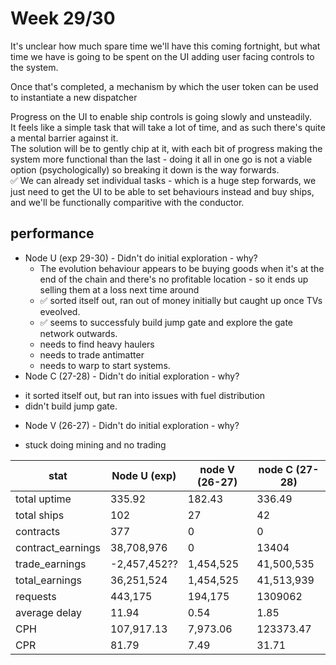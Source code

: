 # Week 29/30 

It's unclear how much spare time we'll have this coming fortnight, but what time we have is going to be spent on the UI adding user facing controls to the system.

Once that's completed, a mechanism by which the user token can be used to instantiate a new dispatcher 

Progress on the UI to enable ship controls is going slowly and unsteadily.  
It feels like a simple task that will take a lot of time, and as such there's quite a mental barrier against it.  
The solution will be to gently chip at it, with each bit of progress making the system more functional than the last - doing it all in one go is not a viable option (psychologically) so breaking it down is the way forwards.  
✅ We can already set individual tasks - which is a huge step forwards, we just need to get the UI to be able to set behaviours instead and buy ships, and we'll be functionally comparitive with the conductor.  


## performance

* Node U (exp 29-30) - Didn't do initial exploration - why?
  * The evolution behaviour appears to be buying goods when it's at the end of the chain and there's no profitable location - so it ends up selling them at a loss next time around
  - ✅ sorted itself out, ran out of money initially but caught up once TVs eveolved.
  - ✅ seems to successfuly build jump gate and explore the gate network outwards.
  - needs to find heavy haulers
  - needs to trade antimatter
  - needs to warp to start systems.
* Node C (27-28) - Didn't do initial exploration - why?
 - it sorted itself out, but ran into issues with fuel distribution
 - didn't build jump gate.

* Node V (26-27) - Didn't do initial exploration - why?
 - stuck doing mining and no trading
 
| stat              | Node U (exp) | node V (26-27) | node C (27-28) |  
| ---               | ------------ | -------------  | -------------- | 
| total uptime      | 335.92       | 182.43         | 336.49         |
| total ships       | 102          | 27             | 42             |
| contracts         | 377          | 0              | 0              |
| contract_earnings | 38,708,976   | 0              | 13404          |
| trade_earnings    | -2,457,452?? | 1,454,525      | 41,500,535     |
| total_earnings    | 36,251,524   | 1,454,525      | 41,513,939     |
| requests          | 443,175      | 194,175        | 1309062        |
| average delay     | 11.94        | 0.54           | 1.85           |
| CPH               | 107,917.13   | 7,973.06       | 123373.47      |  
| CPR               | 81.79        | 7.49           | 31.71          |
